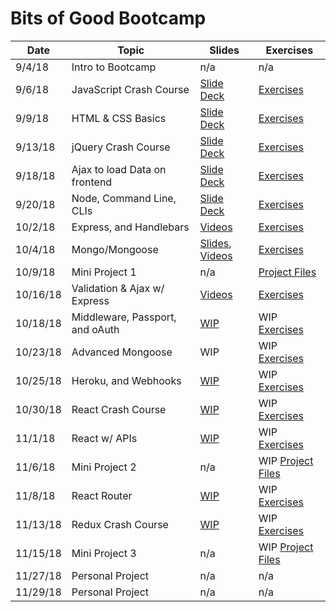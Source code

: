 # Bits of Good Bootcamp

| Date     | Topic                           | Slides                        | Exercises                     |
|--------- |---------------------------------|-------------------------------|-------------------------------|
| 9/4/18   | Intro to Bootcamp               |  n/a                          |  n/a                          |
| 9/6/18   | JavaScript Crash Course         | [Slide Deck][js-intro-slides] | [Exercises][js-code]          |
| 9/9/18   | HTML & CSS Basics               | [Slide Deck][html-css-slides] | [Exercises][html-css-code]    |
| 9/13/18  | jQuery Crash Course             | [Slide Deck][jQuery-slides]   | [Exercises][jQuery-code]      |
| 9/18/18  | Ajax to load Data on frontend   | [Slide Deck][ajax-slides]     | [Exercises][jQuery-code]      |
| 9/20/18  | Node, Command Line, CLIs        | [Slide Deck][node-slides]     | [Exercises][node-code]        |
| 10/2/18  | Express, and Handlebars         | [Videos][express-videos]      | [Exercises][express-code]     |
| 10/4/18  | Mongo/Mongoose       |[Slides][mongo-slides], [Videos][mongo-videos] | [Exercises][mongo-code]  |
| 10/9/18  | Mini Project 1                  | n/a                           |[Project Files][mini-project-1]|
| 10/16/18 | Validation & Ajax w/ Express    | [Videos][val-ajax-videos]                          |[Exercises][ajax-express-code] |
| 10/18/18 | Middleware, Passport, and oAuth | [WIP][passport-slides]        | WIP [Exercises][passport-code]    |
| 10/23/18 | Advanced Mongoose               | WIP                           | WIP [Exercises][mongoose-code]    |
| 10/25/18 | Heroku, and Webhooks            | [WIP][heroku-slides]          | WIP [Exercises][heroku-code]      |
| 10/30/18 | React Crash Course              | [WIP][react-slides]           | WIP [Exercises][react-code]       |
| 11/1/18  | React w/ APIs                   | [WIP][react-api-slides]       | WIP [Exercises][react-api-code]   |
| 11/6/18  | Mini Project 2                  | n/a                           | WIP [Project Files][mini-project-2]|
| 11/8/18  | React Router                    | [WIP][react-router-slides]    | WIP [Exercises][react-router-code]|
| 11/13/18 | Redux Crash Course              | [WIP][redux-slides]           | WIP [Exercises][redux-code]       |
| 11/15/18 | Mini Project 3                  | n/a                           | WIP [Project Files][mini-project-3]|
| 11/27/18 | Personal Project                | n/a   | n/a    |
| 11/29/18 | Personal Project                | n/a   | n/a    |

[js-code]: 01_javascript/
[html-css-code]: 02_html_css/
[jQuery-code]: 03_jquery/
[node-code]: 04_node/
[express-code]: 05_express/
[mongo-code]: 06_mongo/
[mini-project-1]: 07_mini_project_1/
[ajax-express-code]: 08_ajax_express/
[passport-code]: 09_passport_oauth/
[mongoose-code]: 10_advanced_mongoose/
[heroku-code]: 11_heroku/
[react-code]: 12_react/
[react-api-code]: 13_react_with_apis/
[mini-project-2]: 14_mini_project_2/
[react-router-code]: 15_react_router/
[redux-code]: 16_redux/
[mini-project-3]: 17_mini_project_3/

[js-intro-slides]: https://docs.google.com/presentation/d/1buIrHO2EcgGLL7WIVXJ4vgJGPsd2rNt0a-DCv-SAId8/edit?usp=sharing
[html-css-slides]: https://docs.google.com/presentation/d/1POMfrkOvPWVUZCEXwS5x2iylqtFox02bhPeyx4xM3w4/edit?usp=sharing
[jQuery-slides]: https://docs.google.com/presentation/d/1aQaK7HcrJRifq5v11Bw80sGZ1e90Of1oQZwkMu0Hl7Q/edit?usp=sharing
[ajax-slides]: https://docs.google.com/presentation/d/1fBdQsX0XFbNH61LodRJkLqRNXZTupQwPp6ccj4-6XJs/edit?usp=sharing
[node-slides]: https://docs.google.com/presentation/d/1bmWGuiGA0zW9lfz3MLfvTMuQVlIC-_y5AKaKleI6sUI/edit?usp=sharing
[express-videos]: https://github.com/GTBitsOfGood/bootcamp/tree/master/5_express/1_express_intro
[mongo-slides]: https://docs.google.com/presentation/d/1A2EwFbc-0ulofNWfNDlifEXukHfl6IyMa61or-2WUC0/edit?usp=sharing
[mongo-videos]: https://www.youtube.com/playlist?list=PLG3Osgh6aITX5HMqWJ1f0J30e_zl-Lhxl
[validation-slides]: https://docs.google.com/presentation/d/1GWI_RN_BeSli8iTOapMSxszU8sfdmGMA1UjgYio25mE/edit?usp=sharing
[val-ajax-videos]: https://www.youtube.com/watch?v=sLxK7WsqOfE&list=PLG3Osgh6aITVaAEjqpaEencWdnqqm47OW
[passport-slides]: https://docs.google.com/presentation/d/1heaKYIk0mAir9rVUZdxo2wvVi-ceIa82mArhuXndfqc/edit?usp=sharing
[heroku-slides]: https://docs.google.com/presentation/d/1ReQjdkdU5zi_wxuia8zFpNn7p24pSMfoUOJz_RZyrKw/edit?usp=sharing
[security-slides]: https://docs.google.com/presentation/d/12_z17MJC1CxPdaTqxadhqZYMJUbKLbpYG3lWqxJ6ZjI/edit?usp=sharing
[react-slides]: https://docs.google.com/presentation/d/1rXNLIfJ8ITURx3YMzIGAPrEenZ-bL0ee_9-sflWIgF0/edit?usp=sharing
[react-api-slides]: https://docs.google.com/presentation/d/1YLdtNChps73CfUlKwxbUR4fra1dZMRcS5jfpGquQVmk/edit?usp=sharing
[react-router-slides]: https://docs.google.com/presentation/d/1W52M5aw2tBah7JReojyE534CY-d7YhH6OsMgSi2uhyY/edit?usp=sharing
[redux-slides]: https://docs.google.com/presentation/d/1bE-1UrDDahsAP6VYMkgs1WZQQ6dTTCertNF7C-7nADA/edit?usp=sharing
